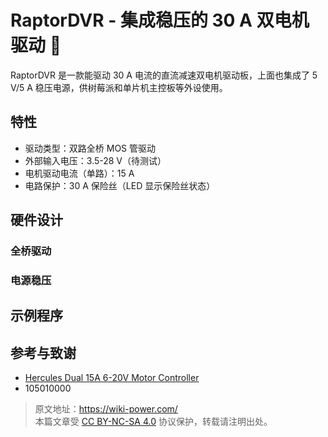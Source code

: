 # RaptorDVR - 集成稳压的 30 A 双电机驱动 🚧

RaptorDVR 是一款能驱动 30 A 电流的直流减速双电机驱动板，上面也集成了 5 V/5 A 稳压电源，供树莓派和单片机主控板等外设使用。

## 特性

- 驱动类型：双路全桥 MOS 管驱动
- 外部输入电压：3.5-28 V（待测试）
- 电机驱动电流（单路）：15 A
- 电路保护：30 A 保险丝（LED 显示保险丝状态）

## 硬件设计

### 全桥驱动

### 电源稳压

## 示例程序

## 参考与致谢

- [Hercules Dual 15A 6-20V Motor Controller](https://wiki.seeedstudio.com/Hercules_Dual_15A_6-20V_Motor_Controller/)
- 105010000

> 原文地址：<https://wiki-power.com/>  
> 本篇文章受 [CC BY-NC-SA 4.0](https://creativecommons.org/licenses/by/4.0/deed.zh) 协议保护，转载请注明出处。
